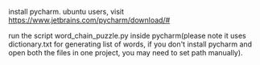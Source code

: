 install pycharm.
ubuntu users, visit https://www.jetbrains.com/pycharm/download/#

run the script word_chain_puzzle.py inside pycharm(please note it uses dictionary.txt for generating list of words, if you don't install pycharm and open both the files in one project, you may need to set path manually).
